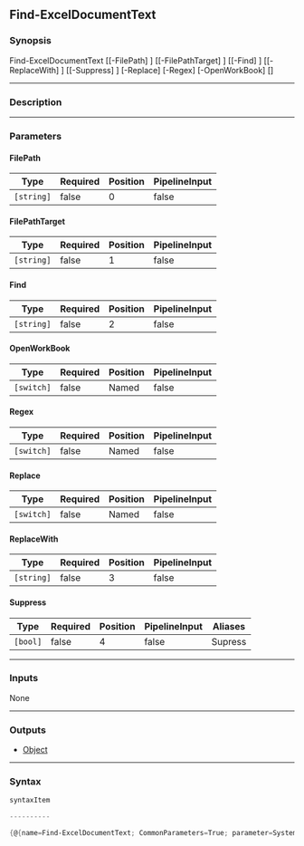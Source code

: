 Find-ExcelDocumentText
----------------------

### Synopsis

Find-ExcelDocumentText [[-FilePath] <string>] [[-FilePathTarget] <string>] [[-Find] <string>] [[-ReplaceWith] <string>] [[-Suppress] <bool>] [-Replace] [-Regex] [-OpenWorkBook] [<CommonParameters>]

---

### Description

---

### Parameters
#### **FilePath**

|Type      |Required|Position|PipelineInput|
|----------|--------|--------|-------------|
|`[string]`|false   |0       |false        |

#### **FilePathTarget**

|Type      |Required|Position|PipelineInput|
|----------|--------|--------|-------------|
|`[string]`|false   |1       |false        |

#### **Find**

|Type      |Required|Position|PipelineInput|
|----------|--------|--------|-------------|
|`[string]`|false   |2       |false        |

#### **OpenWorkBook**

|Type      |Required|Position|PipelineInput|
|----------|--------|--------|-------------|
|`[switch]`|false   |Named   |false        |

#### **Regex**

|Type      |Required|Position|PipelineInput|
|----------|--------|--------|-------------|
|`[switch]`|false   |Named   |false        |

#### **Replace**

|Type      |Required|Position|PipelineInput|
|----------|--------|--------|-------------|
|`[switch]`|false   |Named   |false        |

#### **ReplaceWith**

|Type      |Required|Position|PipelineInput|
|----------|--------|--------|-------------|
|`[string]`|false   |3       |false        |

#### **Suppress**

|Type    |Required|Position|PipelineInput|Aliases|
|--------|--------|--------|-------------|-------|
|`[bool]`|false   |4       |false        |Supress|

---

### Inputs
None

---

### Outputs
* [Object](https://learn.microsoft.com/en-us/dotnet/api/System.Object)

---

### Syntax
```PowerShell
syntaxItem
```
```PowerShell
----------
```
```PowerShell
{@{name=Find-ExcelDocumentText; CommonParameters=True; parameter=System.Object[]}}
```
